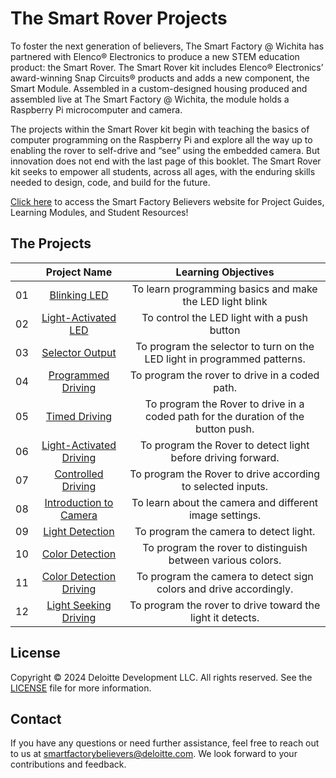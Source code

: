 # The Smart Rover Projects
To foster the next generation of believers, The Smart Factory @ Wichita has partnered with Elenco® Electronics to produce a new STEM
education product: the Smart Rover. The Smart Rover kit includes Elenco® Electronics’ award-winning Snap Circuits® products and adds
a new component, the Smart Module. Assembled in a custom-designed housing produced and assembled live at The Smart Factory @
Wichita, the module holds a Raspberry Pi microcomputer and camera.

The projects within the Smart Rover kit begin with teaching the basics of computer programming on the Raspberry Pi and explore all
the way up to enabling the rover to self-drive and “see” using the embedded camera. But innovation does not end with the last page of
this booklet. The Smart Rover kit seeks to empower all students, across all ages, with the enduring skills needed to design, code, and
build for the future.

[Click here](https://smartfactorybelievers.deloitte.com/) to access the Smart Factory Believers website for Project Guides, Learning Modules, and Student Resources!


## The Projects

|       |              Project Name                      |  Learning Objectives |
| :---: | :--------------------------------------------: | :---------------------:  |
|  01   | [Blinking LED](./01-Blinking-LED/README.md)  | To learn programming basics and make the LED light blink |
|  02   | [Light-Activated LED](./02-Light-Activated-LED/README.md)    | To control the LED light with a push button |
|  03   | [Selector Output](./03-Selector-Output/README.md)    | To program the selector to turn on the LED light in programmed patterns. |
|  04   | [Programmed Driving](./04-Programmed-Driving/README.md)    | To program the rover to drive in a coded path. |
|  05   | [Timed Driving](./05-TimedDriving/README.md)    | To program the Rover to drive in a coded path for the duration of the button push. |
|  06   | [Light-Activated Driving](./06-Light-Activated-Driving/README.md)  | To program the Rover to detect light before driving forward. |
|  07   | [Controlled Driving](./07-Controlled-Driving/README.md)  | To program the Rover to drive according to selected inputs. |
|  08   | [Introduction to Camera](./08-Introduction-To-Camera/README.md)  | To learn about the camera and different image settings. |
|  09   | [Light Detection](./09-Light-Detection/README.md)  | To program the camera to detect light. |
|  10   | [Color Detection](./10-Color-Detection/README.md)  | To program the rover to distinguish between various colors. |
|  11   | [Color Detection Driving](./11-Color-Detection-Driving/README.md)  | To program the camera to detect sign colors and drive accordingly. |
|  12   | [Light Seeking Driving](./12-Light-Seeking-Driving/README.md)  | To program the rover to drive toward the light it detects. |

## License
Copyright © 2024 Deloitte Development LLC. All rights reserved. See the [LICENSE](LICENSE) file for more information.

## Contact
If you have any questions or need further assistance, feel free to reach out to us at smartfactorybelievers@deloitte.com. We look forward to your contributions and feedback.
